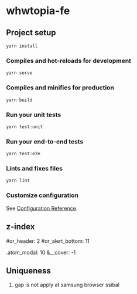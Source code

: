 # whwtopia-fe

## Project setup
```
yarn install
```

### Compiles and hot-reloads for development
```
yarn serve
```

### Compiles and minifies for production
```
yarn build
```

### Run your unit tests
```
yarn test:unit
```

### Run your end-to-end tests
```
yarn test:e2e
```

### Lints and fixes files
```
yarn lint
```

### Customize configuration
See [Configuration Reference](https://cli.vuejs.org/config/).


## z-index

#or_header: 2
#or_alert_bottom: 11

.atom_modal: 10
  &__cover: -1

## Uniqueness

1. gap is not apply at samsung browser ssibal